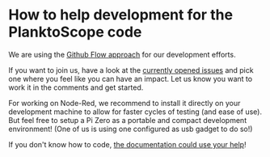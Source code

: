 # How to help development for the PlanktoScope code

We are using the [Github Flow approach](https://docs.github.com/en/free-pro-team@latest/github/collaborating-with-issues-and-pull-requests) for our development efforts.

If you want to join us, have a look at the [currently opened issues](https://github.com/PlanktonPlanet/PlanktonScope/issues) and pick one where you feel like you can have an impact. Let us know you want to work it in the comments and get started.

For working on Node-Red, we recommend to install it directly on your development machine to allow for faster cycles of testing (and ease of use). But feel free to setup a Pi Zero as a portable and compact development environment! (One of us is using one configured as usb gadget to do so!)

If you don't know how to code, [the documentation could use your help](edit_this_doc)!